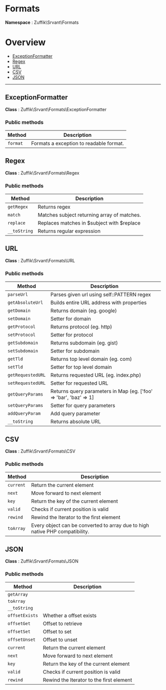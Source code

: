
# Formats

**Namespace**  : Zuffik\Srvant\Formats

# Overview

- [ExceptionFormatter](__NAMESPACE__.md#ExceptionFormatter)
- [Regex](__NAMESPACE__.md#Regex)
- [URL](__NAMESPACE__.md#URL)
- [CSV](__NAMESPACE__.md#CSV)
- [JSON](__NAMESPACE__.md#JSON)


---
<a name="ExceptionFormatter"></a>
## ExceptionFormatter

**Class**  : Zuffik\Srvant\Formats\ExceptionFormatter

### Public methods

| Method | Description |
|---|---|
| `format` | Formats a exception to readable format. |

<a name="Regex"></a>
## Regex

**Class**  : Zuffik\Srvant\Formats\Regex

### Public methods

| Method | Description |
|---|---|
| `getRegex` | Returns regex |
| `match` | Matches subject returning array of matches. |
| `replace` | Replaces matches in $subject with $replace |
| `__toString` | Returns regular expression |

<a name="URL"></a>
## URL

**Class**  : Zuffik\Srvant\Formats\URL

### Public methods

| Method | Description |
|---|---|
| `parseUrl` | Parses given url using self::PATTERN regex |
| `getAbsoluteUrl` | Builds entire URL address with properties |
| `getDomain` | Returns domain (eg. google) |
| `setDomain` | Setter for domain |
| `getProtocol` | Returns protocol (eg. http) |
| `setProtocol` | Setter for protocol |
| `getSubdomain` | Returns subdomain (eg. gist) |
| `setSubdomain` | Setter for subdomain |
| `getTld` | Returns top level domain (eg. com) |
| `setTld` | Setter for top level domain |
| `getRequestedURL` | Returns requested URL (eg. index.php) |
| `setRequestedURL` | Setter for requested URL |
| `getQueryParams` | Returns query parameters in Map (eg. ['foo' =&gt; 'bar', 'baz' =&gt; 1] |
| `setQueryParams` | Setter for query parameters |
| `addQueryParam` | Add query parameter |
| `__toString` | Returns absolute URL |

<a name="CSV"></a>
## CSV

**Class**  : Zuffik\Srvant\Formats\CSV

### Public methods

| Method | Description |
|---|---|
| `current` | Return the current element |
| `next` | Move forward to next element |
| `key` | Return the key of the current element |
| `valid` | Checks if current position is valid |
| `rewind` | Rewind the Iterator to the first element |
| `toArray` | Every object can be converted to array due to high native PHP compatibility. |

<a name="JSON"></a>
## JSON

**Class**  : Zuffik\Srvant\Formats\JSON

### Public methods

| Method | Description |
|---|---|
| `getArray` |  |
| `toArray` |  |
| `__toString` |  |
| `offsetExists` | Whether a offset exists |
| `offsetGet` | Offset to retrieve |
| `offsetSet` | Offset to set |
| `offsetUnset` | Offset to unset |
| `current` | Return the current element |
| `next` | Move forward to next element |
| `key` | Return the key of the current element |
| `valid` | Checks if current position is valid |
| `rewind` | Rewind the Iterator to the first element |

